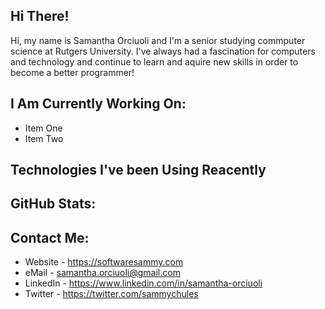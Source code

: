 ## Hi There!
Hi, my name is Samantha Orciuoli and I'm a senior studying commputer science at Rutgers University. I've always had a fascination for computers and technology and continue to learn and aquire new skills in order to become a better programmer!

## I Am Currently Working On:
- Item One
- Item Two

## Technologies I've been Using Reacently


## GitHub Stats:

## Contact Me:
- Website - https://softwaresammy.com
- eMail - samantha.orciuoli@gmail.com
- LinkedIn - https://www.linkedin.com/in/samantha-orciuoli
- Twitter - https://twitter.com/sammychules
